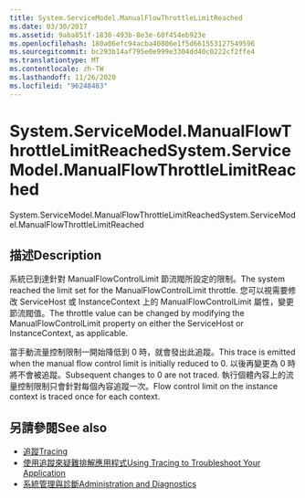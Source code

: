 ```yaml
---
title: System.ServiceModel.ManualFlowThrottleLimitReached
ms.date: 03/30/2017
ms.assetid: 9aba851f-1830-493b-8e3e-60f454eb923e
ms.openlocfilehash: 180a06efc94acba40806e1f5d661553127549596
ms.sourcegitcommit: bc293b14af795e0e999e3304dd40c0222cf2ffe4
ms.translationtype: MT
ms.contentlocale: zh-TW
ms.lasthandoff: 11/26/2020
ms.locfileid: "96248483"
---
```

# <a name="systemservicemodelmanualflowthrottlelimitreached"></a><span data-ttu-id="9faae-102">System.ServiceModel.ManualFlowThrottleLimitReached</span><span class="sxs-lookup"><span data-stu-id="9faae-102">System.ServiceModel.ManualFlowThrottleLimitReached</span></span>

<span data-ttu-id="9faae-103">System.ServiceModel.ManualFlowThrottleLimitReached</span><span class="sxs-lookup"><span data-stu-id="9faae-103">System.ServiceModel.ManualFlowThrottleLimitReached</span></span>  
  
## <a name="description"></a><span data-ttu-id="9faae-104">描述</span><span class="sxs-lookup"><span data-stu-id="9faae-104">Description</span></span>  

 <span data-ttu-id="9faae-105">系統已到達針對 ManualFlowControlLimit 節流閥所設定的限制。</span><span class="sxs-lookup"><span data-stu-id="9faae-105">The system reached the limit set for the ManualFlowControlLimit throttle.</span></span> <span data-ttu-id="9faae-106">您可以視需要修改 ServiceHost 或 InstanceContext 上的 ManualFlowControlLimit 屬性，變更節流閥值。</span><span class="sxs-lookup"><span data-stu-id="9faae-106">The throttle value can be changed by modifying the ManualFlowControlLimit property on either the ServiceHost or InstanceContext, as applicable.</span></span>  
  
 <span data-ttu-id="9faae-107">當手動流量控制限制一開始降低到 0 時，就會發出此追蹤。</span><span class="sxs-lookup"><span data-stu-id="9faae-107">This trace is emitted when the manual flow control limit is initially reduced to 0.</span></span> <span data-ttu-id="9faae-108">以後再變更為 0 時將不會被追蹤。</span><span class="sxs-lookup"><span data-stu-id="9faae-108">Subsequent changes to 0 are not traced.</span></span> <span data-ttu-id="9faae-109">執行個體內容上的流量控制限制只會針對每個內容追蹤一次。</span><span class="sxs-lookup"><span data-stu-id="9faae-109">Flow control limit on the instance context is traced once for each context.</span></span>  
  
## <a name="see-also"></a><span data-ttu-id="9faae-110">另請參閱</span><span class="sxs-lookup"><span data-stu-id="9faae-110">See also</span></span>

- [<span data-ttu-id="9faae-111">追蹤</span><span class="sxs-lookup"><span data-stu-id="9faae-111">Tracing</span></span>](index.md)
- [<span data-ttu-id="9faae-112">使用追蹤來疑難排解應用程式</span><span class="sxs-lookup"><span data-stu-id="9faae-112">Using Tracing to Troubleshoot Your Application</span></span>](using-tracing-to-troubleshoot-your-application.md)
- [<span data-ttu-id="9faae-113">系統管理與診斷</span><span class="sxs-lookup"><span data-stu-id="9faae-113">Administration and Diagnostics</span></span>](../index.md)
